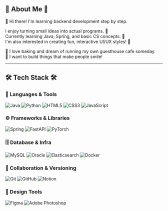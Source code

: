 ## 🌸 About Me 🌸

🌷 Hi there! I'm learning backend development step by step.

I enjoy turning small ideas into actual programs. 💖  
Currently learning Java, Spring, and basic CS concepts. 📖  
I'm also interested in creating fun, interactive UI/UX styles! 🎀

🥐 I love baking and dream of running my own guesthouse cafe someday.  
💫 I want to build things that make people smile!

---

## 🛠️ Tech Stack 🛠️

### 🍡 Languages & Tools  
![Java](https://img.shields.io/badge/java-007396?style=flat-square&logo=java&logoColor=white)
![Python](https://img.shields.io/badge/python-3776AB?style=flat-square&logo=python&logoColor=white)
![HTML5](https://img.shields.io/badge/HTML5-e34f26?style=flat-square&logo=html5&logoColor=white)
![CSS3](https://img.shields.io/badge/CSS3-264de4?style=flat-square&logo=css3&logoColor=white)
![JavaScript](https://img.shields.io/badge/JavaScript-f7df1e?style=flat-square&logo=javascript&logoColor=black)

### ⚙️ Frameworks & Libraries  
![Spring](https://img.shields.io/badge/spring-6DB33F?style=flat-square&logo=spring&logoColor=white)
![FastAPI](https://img.shields.io/badge/fastapi-009688?style=flat-square&logo=fastapi&logoColor=white)
![PyTorch](https://img.shields.io/badge/pytorch-EE4C2C?style=flat-square&logo=pytorch&logoColor=white)

### 🗄️ Database & Infra  
![MySQL](https://img.shields.io/badge/mysql-4479A1?style=flat-square&logo=mysql&logoColor=white)
![Oracle](https://img.shields.io/badge/oracle-F80000?style=flat-square&logo=oracle&logoColor=white)
![Elasticsearch](https://img.shields.io/badge/elasticsearch-005571?style=flat-square&logo=elasticsearch&logoColor=white)
![Docker](https://img.shields.io/badge/docker-2496ED?style=flat-square&logo=docker&logoColor=white)

### 🤝 Collaboration & Versioning  
![Git](https://img.shields.io/badge/git-F05032?style=flat-square&logo=git&logoColor=white)
![GitHub](https://img.shields.io/badge/github-181717?style=flat-square&logo=github&logoColor=white)
![Notion](https://img.shields.io/badge/Notion-000000?style=flat-square&logo=notion&logoColor=white)

### 🧚 Design Tools  
![Figma](https://img.shields.io/badge/Figma-F24E1E?style=flat-square&logo=figma&logoColor=white)
![Adobe Photoshop](https://img.shields.io/badge/adobe%20photoshop-31A8FF?style=flat-square&logo=adobephotoshop&logoColor=white) 
